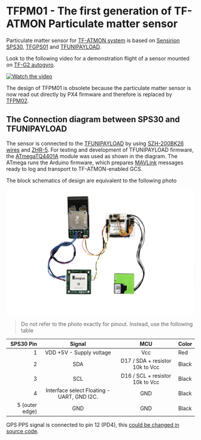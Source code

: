 # TFPM01 - The first generation of TF-ATMON Particulate matter sensor

Particulate matter sensor for [TF-ATMON system](https://www.thunderfly.cz/tf-atmon.html) is based on [Sensirion SPS30](https://sensirion.com/products/catalog/SPS30/), [TFGPS01](https://github.com/ThunderFly-aerospace/TFGPS01) and [TFUNIPAYLOAD](https://github.com/ThunderFly-aerospace/TFUNIPAYLOAD01).

Look to the following video for a demonstration flight of a sensor mounted on [TF-G2 autogyro](https://github.com/ThunderFly-aerospace/TF-G2). 

[![Watch the video](https://img.youtube.com/vi/KUhktPDEi8I/hqdefault.jpg) ](https://www.youtube.com/watch?v=KUhktPDEi8I)

The design of TFPM01 is obsolete because the particulate matter sensor is now read out directly by PX4 firmware and therefore is replaced by [TFPM02](https://github.com/ThunderFly-aerospace/TFPM02).

## The Connection diagram between SPS30 and TFUNIPAYLOAD

The sensor is connected to the [TFUNIPAYLOAD](https://github.com/ThunderFly-aerospace/TFUNIPAYLOAD01) by using [SZH-200BK26 wires](https://www.tme.eu/cz/details/szh-200bk26/signalove-konektory-raster-1-50mm/jst/) and [ZHR-5](https://www.tme.eu/cz/details/zhr-5/signalove-konektory-raster-1-50mm/jst/). For testing and development of TFUNIPAYLOAD firmware, the [ATmegaTQ4401A](https://www.mlab.cz/module/ATmegaTQ4401A/) module was used as shown in the diagram.
The ATmega runs the Arduino firmware, which prepares [MAVLink](https://en.wikipedia.org/wiki/MAVLink) messages ready to log and transport to TF-ATMON-enabled GCS. 

The block schematics of design are equivalent to the following photo

![Connection between SPS30 sensor, TFGPS and TFUNIPAYLOAD](doc/img/TFPM01_connection.jpg)
> Do not refer to the photo exactly for pinout. Instead, use the following table

| SPS30 Pin | Signal | MCU | Color |
| ---------------:|:-----:|:-------:|-------|
|   1             | VDD +5V - Supply voltage |  Vcc      | Red   |
|   2             | SDA |  D17 / SDA  + resistor 10k to Vcc   | Black |
|   3             | SCL   |  D16 / SCL + resistor 10k to Vcc     | Black |
|   4             | Interface select  Floating - UART, GND I2C.  |  GND     | Black |
|   5 (outer edge) | GND   |  GND      | Black |

GPS PPS signal is connected to pin 12 (PD4), this [could be changed in source code](https://github.com/ThunderFly-aerospace/TFPM01/blob/13cda4ffa5fd143e18c20526534e9ce3898b00ca/SW/arduino/SPS30MAV_small/SPS30MAV_small.ino#L33).
